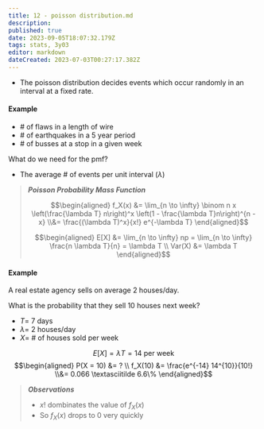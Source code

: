 ```yaml
---
title: 12 - poisson distribution.md
description: 
published: true
date: 2023-09-05T18:07:32.179Z
tags: stats, 3y03
editor: markdown
dateCreated: 2023-07-03T00:27:17.382Z
---
```


- The poisson distribution decides events which occur randomly in an interval at a fixed rate.

#### Example
- \# of flaws in a length of wire
- \# of earthquakes in a 5 year period
- \# of busses at a stop in a given week

What do we need for the pmf?
- The average \# of events per unit interval ($\lambda$)

> ***Poisson Probability Mass Function***
> 
> $$\begin{aligned}
> 	f_X(x) &= \lim_{n \to \infty} \binom n x \left(\frac{\lambda T} n\right)^x \left(1 - \frac{\lambda T}n\right)^{n - x}
> 	\\&=
> 		\frac{(\lambda T)^x}{x!} e^{-\lambda T}
> \end{aligned}$$
> 
> $$\begin{aligned}
> 	E[X] &= \lim_{n \to \infty} np = \lim_{n \to \infty} \frac{n \lambda T}{n} = \lambda T \\
> 	Var(X) &= \lambda T
> \end{aligned}$$
> 

#### Example
A real estate agency sells on average 2 houses/day.

What is the probability that they sell 10 houses next week?
- $T =$ 7 days
- $\lambda =$ 2 houses/day
- $X =$ \# of houses sold per week

$$E[X] = \lambda T = 14 \text{ per week}$$
$$\begin{aligned}
	P(X = 10) &= ? \\
	f_X(10) &= \frac{e^{-14} 14^{10}}{10!}
	\\&= 0.066 \textasciitilde 6.6\%
\end{aligned}$$

> ***Observations***
> - $x!$ dombinates the value of $f_X(x)$
> - So $f_X(x)$ drops to 0 very quickly


